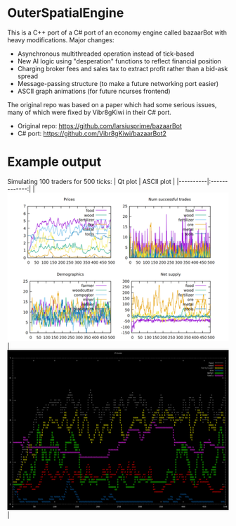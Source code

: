 # OuterSpatialEngine
This is a C++ port of a C# port of an economy engine called bazaarBot with heavy modifications.
Major changes:
 - Asynchronous multithreaded operation instead of tick-based
 - New AI logic using "desperation" functions to reflect financial position
 - Charging broker fees and sales tax to extract profit rather than a bid-ask spread
 - Message-passing structure (to make a future networking port easier)
 - ASCII graph animations (for future ncurses frontend)

The original repo was based on a paper which had some serious issues, many of which were fixed by Vibr8gKiwi in their C# port.
 - Original repo: https://github.com/larsiusprime/bazaarBot
 - C# port: https://github.com/Vibr8gKiwi/bazaarBot2

# Example output
Simulating 100 traders for 500 ticks:
| Qt plot  |  ASCII plot   |
|----------|:-------------:|
| ![qt plot](example_qt_plot.png) |  ![ascii plot](example_ASCII_plot.png) |
